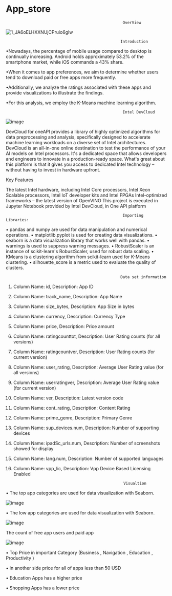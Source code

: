 # App_store
                                                       OverView
                                                

![1_JA6oELHXXNUjCPruio6glw](https://github.com/Mohamedjassim17/App_store/assets/134086605/6511ff8f-ccd9-48bb-9666-36cd3906f90b)

                                                      Introduction

 •Nowadays, the percentage of mobile usage compared to desktop is continually increasing. Android holds approximately 53.2% of the smartphone market, while iOS commands a 43% share.

 •When it comes to app preferences, we aim to determine whether users tend to download paid or free apps more frequently. 

 •Additionally, we analyze the ratings associated with these apps and provide visualizations to illustrate the findings.

 •For this analysis, we employ the K-Means machine learning algorithm.

                                                       Intel DevCloud
  ![image](https://github.com/Mohamedjassim17/App_store/assets/134086605/0912187e-3689-4430-a99d-df879078809e)


DevCloud for oneAPI provides a library of highly optimized algorithms for data preprocessing and analysis, specifically designed to accelerate machine learning workloads on a diverse set of Intel architectures. DevCloud is an all-in-one online destination to test the performance of your AI models on Intel processors. It's a dedicated space that allows developers and engineers to innovate in a production-ready space. What's great about this platform is that it gives you access to dedicated Intel technology – without having to invest in hardware upfront.

Key Features

The latest Intel hardware, including Intel Core processors, Intel Xeon Scalable processors, Intel IoT developer kits and Intel FPGAs
Intel-optimized frameworks – the latest version of OpenVINO
This project is executed in Jupyter Notebook provided by Intel DevCloud, in One API platform

                                                       Importing Libraries:
                                                    
 • pandas and numpy are used for data manipulation and numerical operations.
 • matplotlib.pyplot is used for creating data visualizations.
 • seaborn is a data visualization library that works well with pandas.
 • warnings is used to suppress warning messages.
 • RobustScaler is an instance of scikit-learn's RobustScaler, used for robust data scaling.
 • KMeans is a clustering algorithm from scikit-learn used for K-Means clustering.
 • silhouette_score is a metric used to evaluate the quality of clusters.

                                                      Data set information
1. Column Name: id,
   Description: App ID

2. Column Name: track_name,
   Description: App Name

3. Column Name: size_bytes,
   Description: App Size in bytes

4. Column Name: currency,
   Description: Currency Type

5. Column Name: price,
   Description: Price amount

6. Column Name: ratingcounttot,
   Description: User Rating counts (for all versions)

7. Column Name: ratingcountver,
   Description: User Rating counts (for current version)

8. Column Name: user_rating,
   Description: Average User Rating value (for all versions)

9. Column Name: userratingver,
   Description: Average User Rating value (for current version)

10. Column Name: ver,
    Description: Latest version code

11. Column Name: cont_rating,
    Description: Content Rating

12. Column Name: prime_genre,
    Description: Primary Genre

13. Column Name: sup_devices.num,
    Description: Number of supporting devices

14. Column Name: ipadSc_urls.num,
    Description: Number of screenshots showed for display

15. Column Name: lang.num,
    Description: Number of supported languages

16. Column Name: vpp_lic,
    Description: Vpp Device Based Licensing Enabled


                                                        Visualtion
    
• The top app categories are used for data visualization with Seaborn.

 ![image](https://github.com/Mohamedjassim17/App_store/assets/134086605/913bed01-b0a7-4c78-bbae-3572ecb2da67)

• The low app categories are used for data visualization with Seaborn.

![image](https://github.com/Mohamedjassim17/App_store/assets/134086605/675a2a5c-4cb6-48a4-8c48-7c5fbc142945)


The count of free app users and paid app

![image](https://github.com/Mohamedjassim17/App_store/assets/134086605/1b88f535-aec2-4a5e-909d-4918b96edbd2)

• Top Price in important Category (Business , Navigation , Education , Productivity )                                               

• in another side price for all of apps less than 50 USD

• Education Apps has a higher price

• Shopping Apps has a lower price








                                          
                                              
